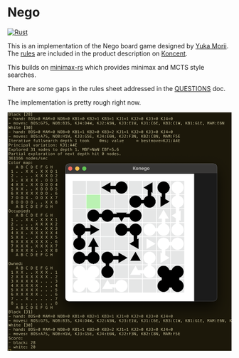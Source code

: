 Nego
==

[![Rust](https://github.com/thomasmarsh/nego/actions/workflows/rust.yml/badge.svg)](https://github.com/thomasmarsh/nego/actions/workflows/rust.yml)

This is an implementation of the Nego board game designed by
[Yuka Morii](http://www.yuka-design.com). The [rules](doc/nego-rule.pdf)
are included in the product description on [Koncent](https://koncent.jp/view/item/000000001904).


This builds on [minimax-rs](https://docs.rs/crate/minimax/latest) which
provides minimax and MCTS style searches.

There are some gaps in the rules sheet addressed in the
[QUESTIONS](doc/QUESTIONS.md) doc.

The implementation is pretty rough right now.

![screenshot](doc/screenshot.png?raw=true)
